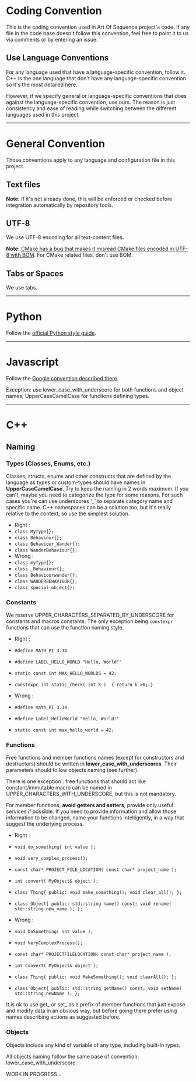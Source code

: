 # Coding Convention

This is the coding convention used in Art Of Sequence project's code.
If any file in the code base doesn't follow this convention, feel free to point it to us via comments or by entering an issue.


## Use Language Conventions

For any language used that have a language-specific convention, follow it. 
C++ is the one language that don't have any language-specific convention so it's the most detailed here.

However, if we specify general or language-specific conventions that does against the language-specific convention, use ours. The reason is just consistency and ease of reading while switching between the different languages used in this project.

----
# General Convention

Those conventions apply to any language and configuration file in this project. 

## Text files


**Note:**
If it's not already done, this will be enforced or checked before integration automatically by repository tools.

## UTF-8

We use UTF-8 encoding for all text-content files.

**Note:** [CMake has a bug that makes it misread CMake files encoded in UTF-8 with BOM](http://public.kitware.com/Bug/view.php?id=11137). For CMake related files, don't use BOM.

## Tabs or Spaces

We use tabs.

----

# Python

Follow the [official Python style guide](http://www.python.org/dev/peps/pep-0008/).

----
# Javascript

Follow the [Google convention described there](http://google-styleguide.googlecode.com/svn/trunk/javascriptguide.xml). 

Exception: use lower_case_with_underscore for both functions and object names, UpperCaseCamelCase for functions defining types.

----
# C++
## Naming

### Types (Classes, Enums, etc.)

Classes, structs, enums and other constructs that are defined by the language as types or custom-types should have names in **UpperCaseCamelCase**.
Try to keep the naming in 2 words maximum. If you can't, maybe you need to categorize the type for some reasons. For such cases you're can use underscores '_' to separate category name and specific name. C++ namespaces can be a solution too, but it's really relative to the context, so use the simplest solution.

 * Right : 
  * `class MyType{};`
  * `class Behaviour{};`
  * `class Behaviour_Wander{};`
  * `class WanderBehaviour{};`
 * Wrong : 
  * `class myType{};`
  * `class _Behaviour{};`
  * `class Behaviourwander{};`
  * `class WANDERBEHAVIOUR{};`
  * `class special_object{};` 

### Constants

We reserve UPPER_CHARACTERS_SEPARATED_BY_UNDERSCORE for constants and macros constants. The only exception being `constexpr` functions that can use the function naming style.

 * Right : 
  * `#define MATH_PI 3.14`
  * `#define LABEL_HELLO_WORLD "Hello, World!"`
  * `static const int MAX_HELLO_WORLDS = 42;`
  * `constexpr int static_check( int k )  { return k >0; }`
  
 * Wrong :
  * `#define math_PI 3.14`
  * `#define Label_HelloWorld "Hello, World!"`
  * `static const int max_hello_world = 42;`

### Functions

Free functions and member functions names (except for constructors and destructors) should be written in **lower_case_with_underscores**. Their parameters should follow objects naming (see further).

There is one exception : free functions that should act like constant/immutable macro can be named in UPPER_CHARACTERS_WITH_UNDERSCORE, but this is not mandatory.

For member functions, **avoid getters and setters**, provide only useful services if possible. 
If you need to provide information and allow those information to be changed, name your functions intelligently, in a way that suggest the underlying process.

 * Right : 
  * `void do_something( int value );`
  * `void very_complex_process();`
  * `const char* PROJECT_FILE_LOCATION( const char* project_name );`
  * `int convert( MyObject& object );`
  * `class Thing{ public: void make_something(); void clear_all(); };`
  * `class Object{ public: std::string name() const; void rename( std::string new_name ); };`

 * Wrong : 
  * `void DoSomething( int value );`
  * `void VeryComplexProcess();`
  * `const char* PROJECTFILELOCATION( const char* project_name );`
  * `int Convert( MyObject& object );`
  * `class Thing{ public: void MakeSomething(); void clearAll(); };`
  * `class Object{ public: std::string getName() const; void setName( std::string newName ); };`

It is ok to use get_ or set_ as a prefix of member functions that just expose and modify data in an obvious way, but before going there prefer using names describing actions as suggested before. 

### Objects

Objects include any kind of variable of any type, including built-in types.

All objects naming follow the same base of convention: lower_case_with_underscore. 

WORK IN PROGRESS...